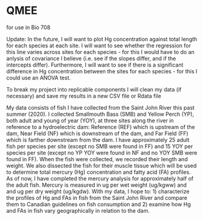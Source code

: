 # QMEE
for use in Bio 708

Update: In the future, I will want to plot Hg concentration against total length for each species at each site. I will want to see whether the regression for this line varies across sites for each species - for this I would have to do an anlysis of covariance I believe (i.e. see if the slopes differ, and if the intercepts differ). Furthermore, I will want to see if there is a significant difference in Hg concentration between the sites for each species - for this I could use an ANOVA test. 

To break my project into replicable components I will clean my data (if necessary) and save my results in a new CSV file or Rdata file

My data consists of fish I have collected from the Saint John River this past summer (2020). I collected Smallmouth Bass (SMB) and Yellow Perch (YP), both adult and young of year (YOY), at three sites along the river in reference to a hydroelectric dam: Reference (REF) which is upstream of the dam, Near Field (NF) which is downstream of the dam, and Far Field (FF) which is farther downstream from the dam. I have approximately 25 adult fish per species per site (except no SMB were found in FF) and 15 YOY per species per site (except no YP YOY were found in NF and no YOY SMB were found in FF). When the fish were collected, we recorded their length and weight. We also dissected the fish for their muscle tissue which will be used to determine total mercury (Hg) concentration and fatty acid (FA) profiles. As of now, I have completed the mercury analysis for approximately half of the adult fish. Mercury is measured in ug per wet weight (ug/kgww) and and ug per dry weight (ug/kgdw). With my data, I hope to: 1) characterize the profiles of Hg and FAs in fish from the Saint John River and compare them to Canadian guidelines on fish consumption and 2) examine how Hg and FAs in fish vary geographically in relation to the dam.  

